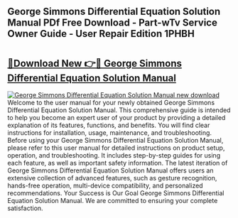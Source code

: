 ## George Simmons Differential Equation Solution Manual PDf Free Download - Part-wTv Service Owner Guide - User Repair Edition 1PHBH

# <h2><a href="http://bc75234.oget.top/?id=George+Simmons+Differential+Equation+Solution+Manual">🔗Download New 👉🔴 George Simmons Differential Equation Solution Manual</a></h2>

[![George Simmons Differential Equation Solution Manual new download](https://i.imgur.com/5g1atiW.png)](http://bc75234.oget.top/?id=George+Simmons+Differential+Equation+Solution+Manual)
Welcome to the user manual for your newly obtained George Simmons Differential Equation Solution Manual. This comprehensive guide is intended to help you become an expert user of your product by providing a detailed explanation of its features, functions, and benefits. You will find clear instructions for installation, usage, maintenance, and troubleshooting. Before using your George Simmons Differential Equation Solution Manual, please refer to this user manual for detailed instructions on product setup, operation, and troubleshooting. It includes step-by-step guides for using each feature, as well as important safety information. The latest iteration of George Simmons Differential Equation Solution Manual offers users an extensive collection of advanced features, such as gesture recognition, hands-free operation, multi-device compatibility, and personalized recommendations. Your Success is Our Goal George Simmons Differential Equation Solution Manual. We are committed to ensuring your complete satisfaction.
